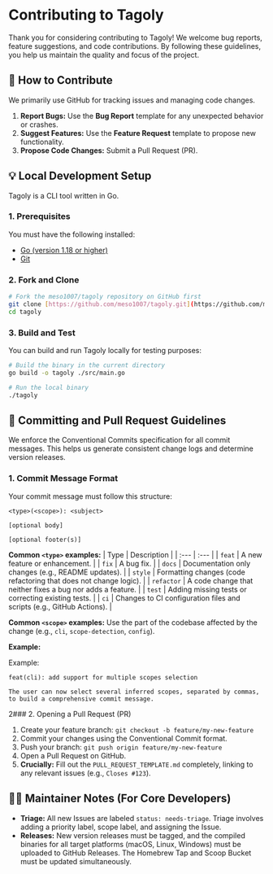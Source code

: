 # Contributing to Tagoly

Thank you for considering contributing to Tagoly! We welcome bug reports, feature suggestions, and code contributions. By following these guidelines, you help us maintain the quality and focus of the project.

## 🤝 How to Contribute

We primarily use GitHub for tracking issues and managing code changes.

1.  **Report Bugs:** Use the **Bug Report** template for any unexpected behavior or crashes.
2.  **Suggest Features:** Use the **Feature Request** template to propose new functionality.
3.  **Propose Code Changes:** Submit a Pull Request (PR).

## 💡 Local Development Setup

Tagoly is a CLI tool written in Go.

### 1. Prerequisites

You must have the following installed:
* [Go (version 1.18 or higher)](https://golang.org/dl/)
* [Git](https://git-scm.com/downloads)

### 2. Fork and Clone

```bash
# Fork the meso1007/tagoly repository on GitHub first
git clone [https://github.com/meso1007/tagoly.git](https://github.com/meso1007/tagoly.git)
cd tagoly
```

### 3. Build and Test
You can build and run Tagoly locally for testing purposes:
```bash
# Build the binary in the current directory
go build -o tagoly ./src/main.go

# Run the local binary 
./tagoly
```

## 📝 Committing and Pull Request Guidelines
We enforce the Conventional Commits specification for all commit messages. This helps us generate consistent change logs and determine version releases.

### 1. Commit Message Format
Your commit message must follow this structure:
```
<type>(<scope>): <subject>

[optional body]

[optional footer(s)]
```

**Common `<type>` examples:**
| Type | Description |
| :--- | :--- |
| `feat` | A new feature or enhancement. |
| `fix` | A bug fix. |
| `docs` | Documentation only changes (e.g., README updates). |
| `style` | Formatting changes (code refactoring that does not change logic). |
| `refactor` | A code change that neither fixes a bug nor adds a feature. |
| `test` | Adding missing tests or correcting existing tests. |
| `ci` | Changes to CI configuration files and scripts (e.g., GitHub Actions). |

**Common `<scope>` examples:**
Use the part of the codebase affected by the change (e.g., `cli`, `scope-detection`, `config`).

**Example:**

Example:
```
feat(cli): add support for multiple scopes selection

The user can now select several inferred scopes, separated by commas, 
to build a comprehensive commit message.
```

2### 2. Opening a Pull Request (PR)

1.  Create your feature branch: `git checkout -b feature/my-new-feature`
2.  Commit your changes using the Conventional Commit format.
3.  Push your branch: `git push origin feature/my-new-feature`
4.  Open a Pull Request on GitHub.
5.  **Crucially:** Fill out the `PULL_REQUEST_TEMPLATE.md` completely, linking to any relevant issues (e.g., `Closes #123`).

## 👨‍💻 Maintainer Notes (For Core Developers)

* **Triage:** All new Issues are labeled `status: needs-triage`. Triage involves adding a priority label, scope label, and assigning the Issue.
* **Releases:** New version releases must be tagged, and the compiled binaries for all target platforms (macOS, Linux, Windows) must be uploaded to GitHub Releases. The Homebrew Tap and Scoop Bucket must be updated simultaneously.